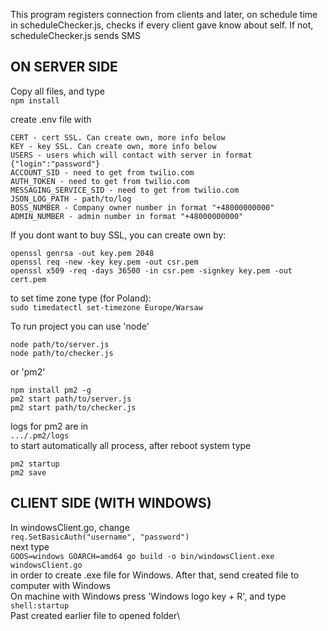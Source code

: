 This program registers connection from clients and later, on schedule time in scheduleChecker.js, checks if every client gave know about self. If not, scheduleChecker.js sends SMS

## ON SERVER SIDE

Copy all files, and type\
```npm install```

create .env file with
```
CERT - cert SSL. Can create own, more info below
KEY - key SSL. Can create own, more info below
USERS - users which will contact with server in format {"login":"password"}
ACCOUNT_SID - need to get from twilio.com
AUTH_TOKEN - need to get from twilio.com
MESSAGING_SERVICE_SID - need to get from twilio.com
JSON_LOG_PATH - path/to/log
BOSS_NUMBER - Company owner number in format "+48000000000"
ADMIN_NUMBER - admin number in format "+48000000000"
```
If you dont want to buy SSL, you can create own by:
```
openssl genrsa -out key.pem 2048
openssl req -new -key key.pem -out csr.pem
openssl x509 -req -days 36500 -in csr.pem -signkey key.pem -out cert.pem
```
to set time zone type (for Poland):\
```sudo timedatectl set-timezone Europe/Warsaw```

To run project you can use 'node'
```
node path/to/server.js
node path/to/checker.js
```
or 'pm2'
```
npm install pm2 -g
pm2 start path/to/server.js
pm2 start path/to/checker.js
```
logs for pm2 are in\
```.../.pm2/logs```\
to start automatically all process, after reboot system type
```
pm2 startup
pm2 save
```

## CLIENT SIDE (WITH WINDOWS)
In windowsClient.go, change\
```req.SetBasicAuth("username", "password")```\
next type\
```GOOS=windows GOARCH=amd64 go build -o bin/windowsClient.exe windowsClient.go```\
in order to create .exe file for Windows. After that, send created file to computer with Windows\
On machine with Windows press 'Windows logo key  + R', and type\
```shell:startup```\
Past created earlier file to opened folder\